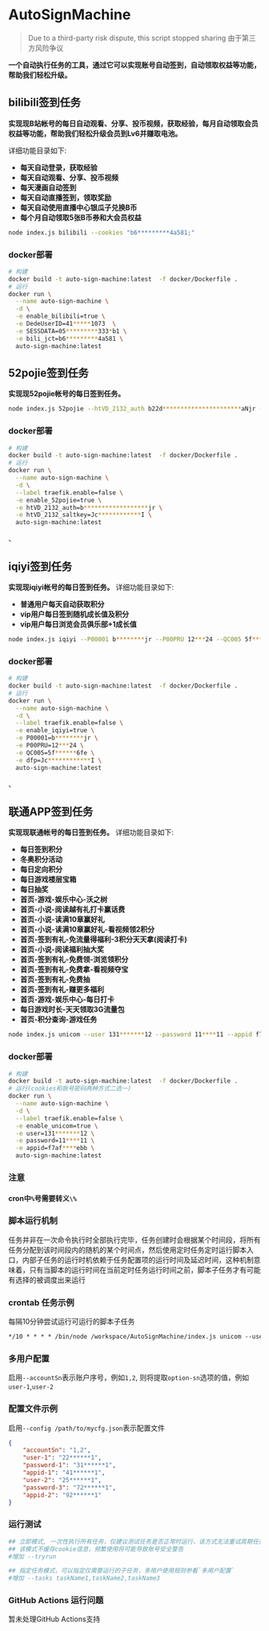 # AutoSignMachine

> Due to a third-party risk dispute, this script stopped sharing
> 由于第三方风险争议

**一个自动执行任务的工具，通过它可以实现账号自动签到，自动领取权益等功能，帮助我们轻松升级。**

## bilibili签到任务
**实现现B站帐号的每日自动观看、分享、投币视频，获取经验，每月自动领取会员权益等功能，帮助我们轻松升级会员到Lv6并赚取电池。**

详细功能目录如下:

* **每天自动登录，获取经验**
* **每天自动观看、分享、投币视频**
* **每天漫画自动签到**
* **每天自动直播签到，领取奖励**
* **每天自动使用直播中心银瓜子兑换B币**
* **每个月自动领取5张B币券和大会员权益**

```sh
node index.js bilibili --cookies "b6*********4a581;"
```

### docker部署
```sh
# 构建
docker build -t auto-sign-machine:latest  -f docker/Dockerfile .
# 运行
docker run \
  --name auto-sign-machine \
  -d \
  -e enable_bilibili=true \
  -e DedeUserID=41*****1073  \
  -e SESSDATA=05*********333*b1 \
  -e bili_jct=b6*********4a581 \
  auto-sign-machine:latest
```

## 52pojie签到任务
**实现现52pojie帐号的每日签到任务。**

```sh
node index.js 52pojie --htVD_2132_auth b22d**********************aNjr --htVD_2132_saltkey Jc***********I
```

### docker部署
```sh
# 构建
docker build -t auto-sign-machine:latest  -f docker/Dockerfile .
# 运行
docker run \
  --name auto-sign-machine \
  -d \
  --label traefik.enable=false \
  -e enable_52pojie=true \
  -e htVD_2132_auth=b******************jr \
  -e htVD_2132_saltkey=Jc************I \
  auto-sign-machine:latest
```
、
## iqiyi签到任务
**实现现iqiyi帐号的每日签到任务。**
详细功能目录如下:

* **普通用户每天自动获取积分**
* **vip用户每日签到随机成长值及积分**
* **vip用户每日浏览会员俱乐部+1成长值**

```sh
node index.js iqiyi --P00001 b********jr --P00PRU 12***24 --QC005 5f******6fe --dfp Jc************I
```

### docker部署
```sh
# 构建
docker build -t auto-sign-machine:latest  -f docker/Dockerfile .
# 运行
docker run \
  --name auto-sign-machine \
  -d \
  --label traefik.enable=false \
  -e enable_iqiyi=true \
  -e P00001=b********jr \
  -e P00PRU=12***24 \
  -e QC005=5f******6fe \
  -e dfp=Jc************I \
  auto-sign-machine:latest
```


、
## 联通APP签到任务
**实现现联通帐号的每日签到任务。**
详细功能目录如下:

* **每日签到积分**
* **冬奥积分活动**
* **每日定向积分**
* **每日游戏楼层宝箱**
* **每日抽奖**
* **首页-游戏-娱乐中心-沃之树**
* **首页-小说-阅读越有礼打卡赢话费**
* **首页-小说-读满10章赢好礼**
* **首页-小说-读满10章赢好礼-看视频领2积分**
* **首页-签到有礼-免流量得福利-3积分天天拿(阅读打卡)**
* **首页-小说-阅读福利抽大奖**
* **首页-签到有礼-免费领-浏览领积分**
* **首页-签到有礼-免费拿-看视频夺宝**
* **首页-签到有礼-免费抽**
* **首页-签到有礼-赚更多福利**
* **首页-游戏-娱乐中心-每日打卡**
* **每日游戏时长-天天领取3G流量包**
* **首页-积分查询-游戏任务**

```sh
node index.js unicom --user 131*******12 --password 11****11 --appid f7af****ebb
```

### docker部署
```sh
# 构建
docker build -t auto-sign-machine:latest  -f docker/Dockerfile .
# 运行(cookies和账号密码两种方式二选一)
docker run \
  --name auto-sign-machine \
  -d \
  --label traefik.enable=false \
  -e enable_unicom=true \
  -e user=131*******12 \
  -e password=11****11 \
  -e appid=f7af****ebb \
  auto-sign-machine:latest
```

### 注意
#### cron中`%`号需要转义`\%`

### 脚本运行机制
任务并非在一次命令执行时全部执行完毕，任务创建时会根据某个时间段，将所有任务分配到该时间段内的随机的某个时间点，然后使用定时任务定时运行脚本入口，内部子任务的运行时机依赖于任务配置项的运行时间及延迟时间，这种机制意味着，只有当脚本的运行时间在当前定时任务运行时间之前，脚本子任务才有可能有选择的被调度出来运行

### crontab 任务示例
每隔10分钟尝试运行可运行的脚本子任务
```txt
*/10 * * * * /bin/node /workspace/AutoSignMachine/index.js unicom --user 1******5 --password 7****** --appid 1************9
```

### 多用户配置
启用`--accountSn`表示账户序号，例如`1,2`, 则将提取`option-sn`选项的值，例如`user-1`,`user-2`

### 配置文件示例
启用`--config /path/to/mycfg.json`表示配置文件
```json
{
    "accountSn": "1,2",
    "user-1": "22******1",
    "password-1": "31******1",
    "appid-1": "41******1",
    "user-2": "25******1",
    "password-3": "72******1",
    "appid-2": "92******1"
}
```

### 运行测试
```sh
## 立即模式, 一次性执行所有任务，仅建议测试任务是否正常时运行，该方式无法重试周期任务
## 该模式不缓存cookie信息，频繁使用将可能导致账号安全警告
#增加 --tryrun

## 指定任务模式，可以指定仅需要运行的子任务，多用户使用规则参看`多用户配置`
#增加 --tasks taskName1,taskName2,taskName3
```

### GitHub Actions 运行问题
暂未处理GitHub Actions支持

